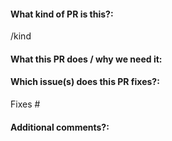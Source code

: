 <!--  Thanks for sending a pull request! -->

#### What kind of PR is this?:
<!--
Use one of the following kinds:
/kind bug
/kind refactor
/kind feature
/kind documentation
-->

/kind 

#### What this PR does / why we need it:

#### Which issue(s) does this PR fixes?:
<!--
(Optional) Automatically closes linked issue when PR is merged.
Usage: `Fixes #<issue number>`, or `Fixes (paste link of issue)`.
-->
Fixes #

#### Additional comments?:
